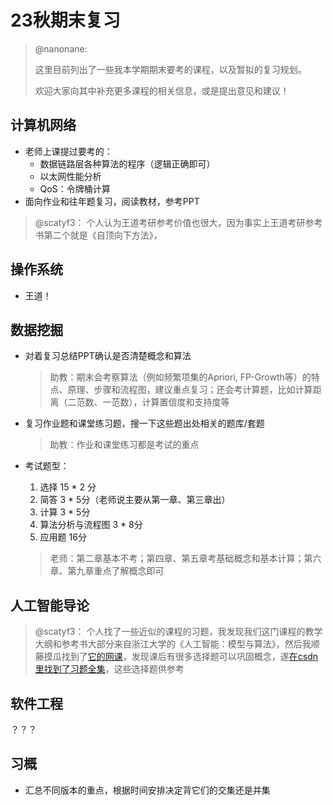 # 23秋期末复习

> @nanonane:
>
> 这里目前列出了一些我本学期期末要考的课程，以及暂拟的复习规划。
>
> 欢迎大家向其中补充更多课程的相关信息，或是提出意见和建议！



## 计算机网络

* 老师上课提过要考的：
  * 数据链路层各种算法的程序（逻辑正确即可）
  * 以太网性能分析
  * QoS：令牌桶计算
* 面向作业和往年题复习，阅读教材，参考PPT

>@scatyf3：
>个人认为王道考研参考价值也很大，因为事实上王道考研参考书第二个就是《自顶向下方法》，



## 操作系统

* 王道！



## 数据挖掘

* 对着复习总结PPT确认是否清楚概念和算法

  > 助教：期末会考察算法（例如频繁项集的Apriori, FP-Growth等）的特点、原理、步骤和流程图，建议重点复习；还会考计算题，比如计算距离（二范数、一范数），计算置信度和支持度等

* 复习作业题和课堂练习题，搜一下这些题出处相关的题库/套题

  > 助教：作业和课堂练习都是考试的重点
  
* 考试题型：

  1. 选择 15 * 2 分
  2. 简答 3 * 5分（老师说主要从第一章、第三章出）
  3. 计算 3 * 5分
  4. 算法分析与流程图 3 * 8分
  5. 应用题 16分

  > 老师：第二章基本不考；第四章、第五章考基础概念和基本计算；第六章、第九章重点了解概念即可



## 人工智能导论

>@scatyf3：
>个人找了一些近似的课程的习题，我发现我们这门课程的教学大纲和参考书大部分来自浙江大学的《人工智能：模型与算法》，然后我顺藤摸瓜找到了[它的网课](https://www.icourse163.org/course/ZJU-1003377027)，发现课后有很多选择题可以巩固概念，遂[在csdn里找到了习题全集](https://blog.csdn.net/a66666_/article/details/105123032?spm=1001.2101.3001.6650.1&utm_medium=distribute.pc_relevant.none-task-blog-2%7Edefault%7ECTRLIST%7ERate-1-105123032-blog-124065602.235%5Ev38%5Epc_relevant_default_base3&depth_1-utm_source=distribute.pc_relevant.none-task-blog-2%7Edefault%7ECTRLIST%7ERate-1-105123032-blog-124065602.235%5Ev38%5Epc_relevant_default_base3&utm_relevant_index=2)，这些选择题供参考




## 软件工程

？？？



## 习概

* 汇总不同版本的重点，根据时间安排决定背它们的交集还是并集
